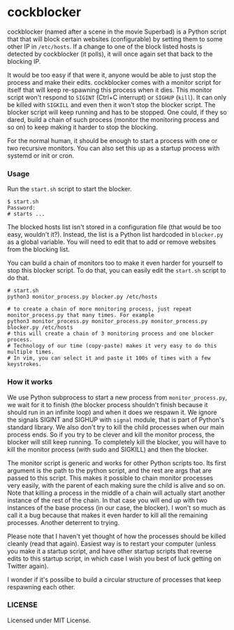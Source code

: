 # cockblocker

cockblocker (named after a scene in the movie Superbad) is a Python script that
that will block certain websites (configurable) by setting them to some other IP in
`/etc/hosts`. If a change to one of the block listed hosts is detected by cockblocker (it polls),
it will once again set that back to the blocking IP.

It would be too easy if that were it, anyone would be able to just stop the process and make their edits.
cockblocker comes with a monitor script for itself that will keep re-spawning this process when it dies.
This monitor script won't respond to `SIGINT` (Ctrl+C interrupt) or `SIGHUP` (`kill`). It can only be
killed with `SIGKILL` and even then it won't stop the blocker script. The blocker script will keep running
and has to be stopped. One could, if they so dared, build a chain of such process (monitor the monitoring
process and so on) to keep making it harder to stop the blocking.

For the normal human, it should be enough to start a process with one or two recursive monitors.
You can also set this up as a startup process with systemd or init or cron.

### Usage

Run the `start.sh` script to start the blocker.

```shell
$ start.sh
Password:
# starts ...
```

The blocked hosts list isn't stored in a configuration file (that would be too easy, wouldn't it?). Instead,
the list is a Python list hardcoded in `blocker.py` as a global variable. You will need to edit that to
add or remove websites from the blocking list.

You can build a chain of monitors too to make it even harder for yourself to stop this blocker script. To
do that, you can easily edit the `start.sh` script to do that.

```shell
# start.sh
python3 monitor_process.py blocker.py /etc/hosts

# to create a chain of more monitoring process, just repeat monitor_process.py that many times. For example
python3 monitor_process.py monitor_process.py monitor_process.py blocker.py /etc/hosts
# this will create a chain of 3 monitoring process and one blocker process.
# Technology of our time (copy-paste) makes it very easy to do this multiple times.
# In vim, you can select it and paste it 100s of times with a few keystrokes.
```

### How it works

We use Python subprocess to start a new process from `monitor_process.py`, we wait for it to finish (the blocker
process shouldn't finish because it should run in an infinite loop) and when it does we respawn it. We ignore
the signals SIGINT and SIGHUP with `signal` module, that is part of Python's standard library. We also don't
try to kill the child processes when our main process ends. So if you try to be clever and kill the monitor
process, the blocker will still keep running. To completely kill the blocker, you will have to kill the monitor
process (with sudo and SIGKILL) and then the blocker.

The monitor script is generic and works for other Python scripts too. Its first argument is the
path to the python script, and the rest are args that are passed to this script. This makes it possible to chain
monitor processes very easily, with the parent of each making sure the child is alive and so on. Note that killing
a process in the middle of a chain will actually start another instance of the rest of the chain. In that case you
will end up with two instances of the base process (in our case, the blocker). I won't so much as call it a bug because
that makes it even harder to kill all the remaining processes. Another deterrent to trying.

Please note that I haven't yet thought of how the processes should be killed cleanly (read that again). Easiest way is to
restart your computer (unless you make it a startup script, and have other startup scripts that reverse edits to this startup
script, in which case I wish you best of luck getting on Twitter again).

I wonder if it's possilbe to build a circular structure of processes that keep respawning each other.

### LICENSE

Licensed under MIT License.
